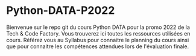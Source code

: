 # Python-DATA-P2022

Bienvenue sur le repo git du cours Python DATA pour la promo 2022 de la Tech & Code Factory. Vous trouverez ici toutes les ressources utilisées en cours.
Référez vous au Syllabus pour connaitre le planning du cours ainsi que pour connaitre les compétences attendues lors de l'évaluation finale.
